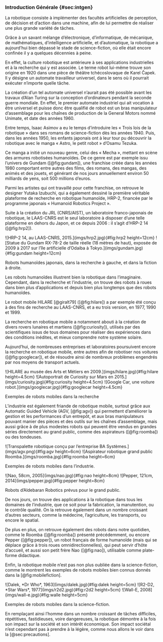 ### Introduction Générale {#sec:intgen}

La robotique consiste à implémenter des facultés artificielles de perception, de décision et d’action dans une machine,
afin de lui permettre de réaliser une plus grande variété de tâches.

Grâce à un savant mélange d’électronique, d’informatique, de mécanique, de mathématiques, d’intelligence artificielle,
et d’automatique, la robotique a aujourd’hui bien dépassé le stade de science-fiction, où elle était encore confinée il
y a quelques décennies à peine.

En effet, la culture robotique est antérieure à ses applications industrielles et à la recherche qui y est associée. Le
terme robot lui-même trouve son origine en 1920 dans une pièce de théâtre tchécoslovaque de Karel Čapek. Il y désigne
un automate travailleur universel, dans le sens où il pourrait exécuter n’importe quelle tâche.

La création d’un tel automate universel n’aurait pas été possible avant les travaux d’Alan Turing sur la conception
d’ordinateurs pendant la seconde guerre mondiale. En effet, le premier automate industriel qui ait vocation à être
universel et puisse donc être qualifié de robot est un bras manipulateur d’assemblage pour les chaînes de production de
la General Motors nommé Unimate, et date des années 1960.

Entre temps, Isaac Asimov a eu le temps d’introduire les « Trois lois de la robotique » dans ses romans de
science-fiction dès les années 1940. Puis, dans les années 1950, les enfants japonais ont à leur tour pu découvrir la
robotique avec le manga « Astro, le petit robot » d’Osamu Tezuka.

Ce manga a initié un nouveau genre, celui des « Mecha », mettant en scène des armures robotisées humanoïdes.
De ce genre est par exemple issu l’univers de Gundam ([@fig:gundam]), une franchise créée dans les années 1980
comportant entre autres des films, des romans, des mangas, des animés et des jouets, et générant de nos jours
annuellement environ 50 milliards de yens, soit 500 millions d’euros.

Parmi les artistes qui ont travaillé pour cette franchise, on retrouve le designer Yutaka Izubuchi, qui a également
dessiné la première véritable plateforme de recherche en robotique humanoïde, HRP-2, financée par le programme japonais
« Humanoid Robotics Project ».

Suite à la création du JRL (CNRS/AIST), un laboratoire franco-japonais de robotique, le LAAS-CNRS est le seul
laboratoire à disposer d’une telle plateforme en dehors du Japon, et ce depuis 2006 : il s’agit d’HRP-2 14
([@fig:hrp2]).

<div id="fig:japon">
![HRP-2 14, au LAAS-CNRS, 2015.](imgs/hrp2.jpg){#fig:hrp2 height=12cm}
![Statue du Gundam RX-78-2 de taille réelle (18 mètres de haut), exposée de 2009 à 2017 sur l’île artificielle d’Odaiba
à Tokyo.](imgs/gundam.jpg){#fig:gundam height=12cm}

Robots humanoïdes japonais, dans la recherche à gauche, et dans la fiction à droite.
</div>

Les robots humanoïdes illustrent bien la robotique dans l’imaginaire. Cependant, dans la recherche et l’industrie, on
trouve des robots à roues dans bien plus d’applications et depuis bien plus longtemps que des robots humanoïdes.

Le robot mobile HILARE [@giralt79] ([@fig:hilare]) a par exemple été conçu à des fins de recherche au LAAS-CNRS, et a
eu trois version, en 1977, 1990 et 1999.

La recherche en robotique mobile a notamment abouti à la création de divers rovers lunaires et martiens
([@fig:curiosity]), utilisés par des scientifiques issus de tous domaines pour réaliser des expériences dans des
conditions inédites, et mieux comprendre notre système solaire.

Aujourd’hui, de nombreuses entreprises et laboratoires poursuivent encore la recherche en robotique mobile, entre
autres afin de robotiser nos voitures ([@fig:googlecar]), et de résoudre ainsi de nombreux problèmes engendrés par nos
moyens de transport actuels.

<div id="fig:mobilerecherche">
![HILARE au musée des Arts et Métiers en 2009.](imgs/hilare.jpg){#fig:hilare height=4.5cm}
![Autoportrait de Curiosity sur Mars en 2015.](imgs/curiosity.jpg){#fig:curiosity height=4.5cm}
![Google Car, une voiture robot.](imgs/googlecar.jpg){#fig:googlecar height=4.5cm}

Exemples de robots mobiles dans la recherche
</div>

L’industrie est également friande de robotique mobile, surtout grâce aux Automatic Guided Vehicle (AGV, [@fig:agv]) qui
permettent d’améliorer la gestion et les performances d’un entrepôt, et aux bras manipulateurs pouvant manier des
pièces et des outils sur les chaînes d’assemblage, mais aussi grâce à de plus modestes robots qui peuvent être vendus
en grandes séries directement au grand public, comme des aspirateurs ([@fig:roomba]) ou des tondeuses.

<div id="fig:mobileindustrie">
![Transpalette robotique conçu par l’entreprise BA Systèmes.](imgs/agv.png){#fig:agv height=6cm}
![Aspirateur robotique grand public Roomba.](imgs/roomba.jpg){#fig:roomba height=6cm}

Exemples de robots mobiles dans l’industrie.
</div>

<div id="fig:aldebaran">
![Nao, 58cm, 2005](imgs/nao.jpg){#fig:nao height=8cm}
![Pepper, 121cm, 2014](imgs/pepper.jpg){#fig:pepper height=8cm}

Robots d’Aldebaran Robotics prévus pour le grand public.
</div>

De nos jours, on trouve des applications à la robotique dans tous les domaines de l’industrie, que ce soit pour la
fabrication, la manutention, ou le contrôle qualité. On la retrouve également dans un nombre croissant d’autres
secteurs, comme la médecine, l’agriculture, les transports, ou encore le spatial.

De plus en plus, on retrouve également des robots dans notre quotidien, comme le Roomba ([@fig:roomba]) présenté
précédemment, ou encore Pepper ([@fig:pepper]), un robot français de forme humanoïde (mais qui se déplace grâce à trois
roues omnidirectionnelles), qui peut servir d’hôte d’accueil, et aussi son petit frère Nao ([@fig:nao]), utilisable
comme plate-forme didactique.

Enfin, la robotique mobile n’est pas non plus oubliée dans la science-fiction, comme le montrent les exemples de robots
mobiles bien connus donnés dans la [@fig:mobilefiction].

<div id="fig:mobilefiction">
![Dalek, *Dr Who*, 1963](imgs/dalek.jpg){#fig:dalek height=5cm}
![R2-D2, *Star Wars*, 1977](imgs/r2d2.jpg){#fig:r2d2 height=5cm}
![Wall-E, 2008](imgs/wall-e.jpg){#fig:walle height=5cm}

Exemples de robots mobiles dans la science-fiction.
</div>

En remplaçant ainsi l’homme dans un nombre croissant de tâches difficiles, répétitives, fastidieuses, voire
dangereuses, la robotique démontre à la fois son impact sur la société et son intérêt économique. Son impact sociétal
n’est cependant pas à prendre à la légère, comme nous allons le voir dans la [@sec:precautions].
